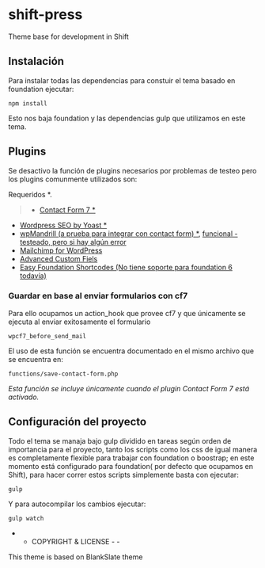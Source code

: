 # shift-press
Theme base for development in Shift

## Instalación
Para instalar todas las dependencias para constuir el tema basado en foundation ejecutar:
   
    npm install

Esto nos baja foundation y las dependencias gulp que utilizamos en este tema.

## Plugins
Se desactivo la función de plugins necesarios por problemas de testeo pero los plugins comunmente utilizados son:

Requeridos *.

> * [Contact Form 7 *](http://contactform7.com/docs/)
* [Wordpress SEO by Yoast *](https://yoast.com/wordpress/plugins/seo/api/)
* [wpMandrill (a prueba para integrar con contact form) *](https://wordpress.org/plugins/wpmandrill/), [funcional - testeado, pero si hay algún error](https://wordpress.org/support/topic/plugin-wpmandrill-compatiblitity-with-other-plugins)
* [Mailchimp for WordPress](https://mc4wp.com/kb/)
* [Advanced Custom Fiels](http://www.advancedcustomfields.com/resources/)
* [Easy Foundation Shortcodes (No tiene soporte para foundation 6 todavía)](https://wordpress.org/plugins/easy-foundation-shortcodes/)


### Guardar en base al enviar formularios con cf7

Para ello ocupamos un action_hook que provee cf7 y que únicamente se ejecuta al enviar exitosamente el formulario
 
    wpcf7_before_send_mail

El uso de esta función se encuentra documentado en el mismo archivo que se encuentra en:

    functions/save-contact-form.php

*Esta función se incluye únicamente cuando el plugin Contact Form 7 está activado.*

## Configuración del proyecto
Todo el tema se manaja bajo gulp dividido en tareas según orden de importancia para el proyecto, tanto los scripts como los css de igual manera es completamente flexible para trabajar con foundation o boostrap; en este momento está configurado para foundation( por defecto que ocupamos en Shift), para hacer correr estos scripts simplemente basta con ejecutar:

	gulp

Y para autocompilar los cambios ejecutar:
	
	gulp watch

- - COPYRIGHT & LICENSE - -

This theme is based on BlankSlate theme